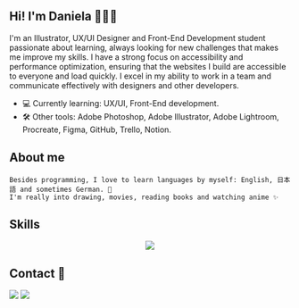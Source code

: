 ## Hi! I'm Daniela 🙎🏻‍♀️

I'm an Illustrator, UX/UI Designer and Front-End Development student passionate about learning, always looking for new challenges that makes me improve my skills.
I have a strong focus on accessibility and performance optimization, ensuring that the websites I build are accessible to everyone and load quickly. I excel in my ability to work in a team and communicate effectively with designers and other developers.

- 💻 Currently learning: UX/UI, Front-End development.
- 🛠 Other tools: Adobe Photoshop, Adobe Illustrator, Adobe Lightroom, Procreate, Figma, GitHub, Trello, Notion.

## About me

```
Besides programming, I love to learn languages by myself: English, 日本語 and sometimes German. 📖
I'm really into drawing, movies, reading books and watching anime ✨ 
```
## Skills

<p align="center">
  <a href="https://skillicons.dev">
    <img src="https://skillicons.dev/icons?i=bootstrap,css,figma,git,github,html,ai,js,ps,sass,vscode,xd" />
  </a>
</p>

## Contact 📧

<div>
<a href="mailto: hola.danielabf@gmail.com"><img src="https://img.shields.io/badge/-Gmail-%23333?style=for-the-badge&logo=gmail&logoColor=white" target="_blank"></a>
<a href="https://www.linkedin.com/in/danielabf/" target="_blank"><img src="https://img.shields.io/badge/-LinkedIn-%230077B5?style=for-the-badge&logo=linkedin&logoColor=white" target="_blank"></a>
</div>


